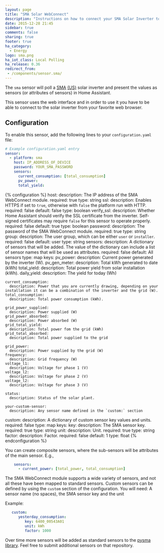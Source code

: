 ```yaml
---
layout: page
title: "SMA Solar WebConnect"
description: "Instructions on how to connect your SMA Solar Inverter to Home Assistant."
date: 2015-12-28 21:45
sidebar: true
comments: false
sharing: true
footer: true
ha_category:
  - Energy
logo: sma.png
ha_iot_class: Local Polling
ha_release: 0.36
redirect_from:
 - /components/sensor.sma/
---
```


The `sma` sensor will poll a [SMA](http://www.sma-solar.com/) [(US)](http://www.sma-america.com/) solar inverter and present the values as sensors (or attributes of sensors) in Home Assistant.

This sensor uses the web interface and in order to use it you have to be able to connect to the solar inverter from your favorite web browser.

## Configuration

To enable this sensor, add the following lines to your `configuration.yaml` file:

```yaml
# Example configuration.yaml entry
sensor:
  - platform: sma
    host: IP_ADDRESS_OF_DEVICE
    password: YOUR_SMA_PASSWORD
    sensors:
      current_consumption: [total_consumption]
      pv_power:
      total_yield:
```

{% configuration %}
host:
  description: The IP address of the SMA WebConnect module.
  required: true
  type: string
ssl:
  description: Enables HTTPS if set to `true`, otherwise with `false` the platform run with HTTP.
  required: false
  default: false
  type: boolean
verify_ssl:
  description: Whether Home Assistant should verify the SSL certificate from the inverter. Self-signed certificates may require `false` for this sensor to operate properly.
  required: false
  default: true
  type: boolean
password:
  description: The password of the SMA WebConnect module.
  required: true
  type: string
group:
  description: The user group, which can be either `user` or `installer`.
  required: false
  default: user
  type: string
sensors:
  description: A dictionary of sensors that will be added. The value of the dictionary can include a list of sensor names that will be used as attributes.
  required: false
  default: All sensors
  type: map
  keys:
    pv_power:
      description: Current power generated by the inverter (W).
    pv_gen_meter:
      description: Total kWh generated to date (kWh)
    total_yield:
      description: Total power yield from solar installation (kWh).
    daily_yield:
      description: The yield for today (Wh)

    current_consumption:
      description: Power that you are currently drawing, depending on your installation it can be a combination of the inverter and the grid (W).
    total_consumption:
      description: Total power consumption (kWh).

    grid_power_supplied:
      description: Power supplied (W)
    grid_power_absorbed:
      description: Power absorbed (W)
    grid_total_yield:
      description: Total power fom the grid (kWh)
    grid_total_absorbed:
      description: Total power supplied to the grid

    grid_power:
      description: Power supplied by the grid (W)
    frequency:
      description: Grid frequency (W)
    voltage_l1:
      description: Voltage for phase 1 (V)
    voltage_l2:
      description: Voltage for phase 2 (V)
    voltage_l2:
      description: Voltage for phase 3 (V)

    status:
      description: Status of the solar plant.

    your-custom-sensor:
      description: Any sensor name defined in the `custom:` section
custom:
  description: A dictionary of custom sensor key values and units.
  required: false
  type: map
  keys:
    key:
      description: The SMA sensor key.
      required: true
      type: string
    unit:
      description: Unit.
      required: true
      type: string
    factor:
      description: Factor.
      required: false
      default: 1
      type: float
{% endconfiguration %}

You can create composite sensors, where the sub-sensors will be attributes of the main sensor. E.g.,

```yaml
    sensors:
      - current_power: [total_power, total_consumption]
```

The SMA WebConnect module supports a wide variety of sensors, and not all these have been mapped to standard sensors. Custom sensors can be defined by using the `custom` section of the configuration. You will need: A sensor name (no spaces), the SMA sensor key and the unit

Example:

```yaml
   custom:
      yesterday_consumption:
         key: 6400_00543A01
         unit: kWh
         factor: 1000
```

Over time more sensors will be added as standard sensors to the [pysma library](https://github.com/kellerza/pysma/blob/master/pysma/__init__.py#L100). Feel free to submit additional sensors on that repository.
